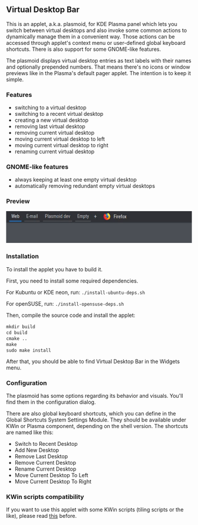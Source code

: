 ## Virtual Desktop Bar
This is an applet, a.k.a. plasmoid, for KDE Plasma panel which lets you switch between virtual desktops and also invoke some common actions to dynamically manage them in a convenient way. Those actions can be accessed through applet's context menu or user-defined global keyboard shortcuts. There is also support for some GNOME-like features.

The plasmoid displays virtual desktop entries as text labels with their names and optionally prepended numbers. That means there's no icons or window previews like in the Plasma's default pager applet. The intention is to keep it simple.

### Features
* switching to a virtual desktop
* switching to a recent virtual desktop
* creating a new virtual desktop
* removing last virtual desktop
* removing current virtual desktop
* moving current virtual desktop to left
* moving current virtual desktop to right
* renaming current virtual desktop

### GNOME-like features
* always keeping at least one empty virtual desktop
* automatically removing redundant empty virtual desktops 

### Preview
![](preview.gif)

### Installation
To install the applet you have to build it.

First, you need to install some required dependencies.

For Kubuntu or KDE neon, run: `./install-ubuntu-deps.sh`

For openSUSE, run: `./install-opensuse-deps.sh`

Then, compile the source code and install the applet:

```
mkdir build
cd build
cmake ..
make
sudo make install
```

After that, you should be able to find Virtual Desktop Bar in the Widgets menu.

### Configuration
The plasmoid has some options regarding its behavior and visuals. You'll find them in the configuration dialog.

There are also global keyboard shortcuts, which you can define in the Global Shortcuts System Settings Module. They should be available under KWin or Plasma component, depending on the shell version. The shortcuts are named like this:
* Switch to Recent Desktop
* Add New Desktop
* Remove Last Desktop
* Remove Current Desktop
* Rename Current Desktop
* Move Current Desktop To Left
* Move Current Desktop To Right

### KWin scripts compatibility
If you want to use this applet with some KWin scripts (tiling scripts or the like), please read [this](KWIN.md) before.
